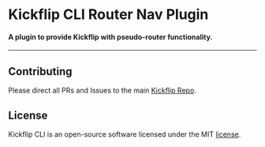 # Kickflip CLI Router Nav Plugin
#### A plugin to provide Kickflip with pseudo-router functionality.

------

## Contributing

Please direct all PRs and Issues to the main [Kickflip Repo](https://github.com/KickflipCli/kickflip-src).

## License

Kickflip CLI is an open-source software licensed under the MIT [license](LICENSE.md).
